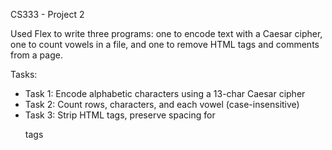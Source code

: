 CS333 - Project 2

Used Flex to write three programs: one to encode text with a Caesar cipher, one to count vowels in a file, and one to remove HTML tags and comments from a page.

Tasks:
- Task 1: Encode alphabetic characters using a 13-char Caesar cipher
- Task 2: Count rows, characters, and each vowel (case-insensitive)
- Task 3: Strip HTML tags, preserve spacing for <p> tags
